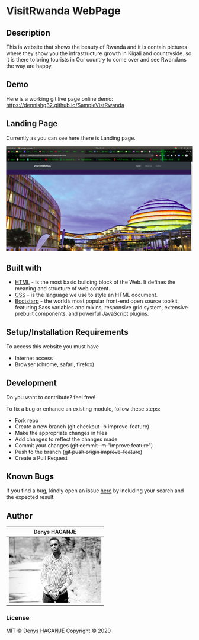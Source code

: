 # VisitRwanda WebPage
## Description
This is website that shows the beauty of Rwanda and it is contain pictures where they show you the infrastructure growth in Kigali and countryside. so it is there to bring tourists in Our country to come over and see Rwandans the way are happy.

## Demo
Here is a working git live page online demo: https://dennishg32.github.io/SampleVistRwanda

## Landing Page
Currently as you can see here there is Landing page.

<img src="https://github.com/dennishg32/webAssignment/blob/master/images/homepage.png" width="auto"> 


## Built with
* [HTML](https://www.w3schools.com/html) - is the most basic building block of the Web. It defines the meaning and structure of web content.
* [CSS](https://www.w3schools.com/css) - is the language we use to style an HTML document. 
* [Bootstarp](https://getbootstrap.com) - the world’s most popular front-end open source toolkit, featuring Sass variables and mixins, responsive grid system, extensive prebuilt components, and powerful JavaScript plugins.

## Setup/Installation Requirements
To access this website you must have
* Internet access
* Browser (chrome, safari, firefox)

## Development
Do you want to contribute? feel free!

To fix a bug or enhance an existing module, follow these steps:
* Fork repo
* Create a new branch (~~git checkout -b improve-feature~~)
* Make the appropriate changes in files
* Add changes to reflect the changes made
* Commit your changes (~~git commit -m "Improve feature"~~)
* Push to the branch (~~git push origin improve-feature~~)
* Create a Pull Request

## Known Bugs
If you find a bug, kindly open an issue [here](https://github.com/dennishg32/SampleVistRwanda/issues) by including your search and the expected result.

## Author
| Denys HAGANJE |
|----------------|
| <img src="https://github.com/dennishg32/webAssignment/blob/master/images/denys.jpg" width="250px"> |

### License
MIT © [Denys HAGANJE](https://github.com/dennishg32)
Copyright © 2020